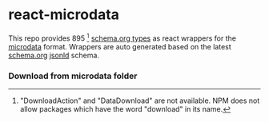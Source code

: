 # react-microdata

This repo provides 895 [^1] [schema.org types](https://schema.org/docs/full.html) as react wrappers for the [microdata](<https://en.wikipedia.org/wiki/Microdata_(HTML)>) format.
Wrappers are auto generated based on the latest [schema.org](https://schema.org/) [jsonld](https://schema.org/version/latest/schemaorg-all-https.jsonld) schema.

[^1]: "DownloadAction" and "DataDownload" are not available. NPM does not allow packages which have the word "download" in its name.

### Download from microdata folder
